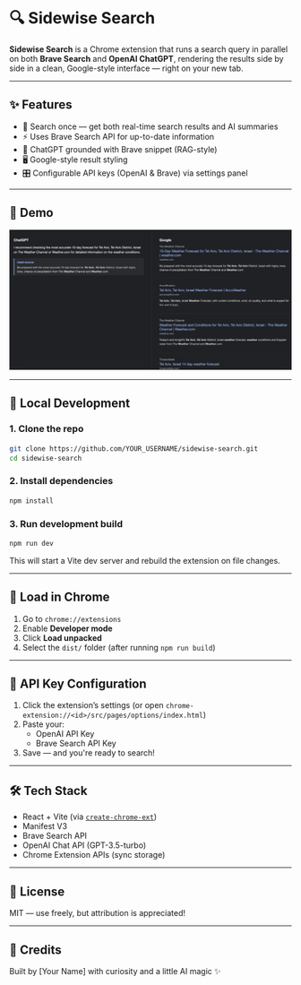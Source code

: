 # 🔍 Sidewise Search

**Sidewise Search** is a Chrome extension that runs a search query in parallel on both **Brave Search** and **OpenAI ChatGPT**, rendering the results side by side in a clean, Google-style interface — right on your new tab.

---

## ✨ Features

- 🔎 Search once — get both real-time search results and AI summaries
- ⚡ Uses Brave Search API for up-to-date information
- 🤖 ChatGPT grounded with Brave snippet (RAG-style)
- 🖥️ Google-style result styling
- 🎛 Configurable API keys (OpenAI & Brave) via settings panel

---

## 📸 Demo

<img src="./public/assets/screenshot.png" width="700" alt="Sidewise Search Screenshot" />

---

## 🧪 Local Development

### 1. Clone the repo

```bash
git clone https://github.com/YOUR_USERNAME/sidewise-search.git
cd sidewise-search
```

### 2. Install dependencies

```bash
npm install
```

### 3. Run development build

```bash
npm run dev
```

This will start a Vite dev server and rebuild the extension on file changes.

---

## 🧩 Load in Chrome

1. Go to `chrome://extensions`
2. Enable **Developer mode**
3. Click **Load unpacked**
4. Select the `dist/` folder (after running `npm run build`)

---

## 🔐 API Key Configuration

1. Click the extension’s settings (or open `chrome-extension://<id>/src/pages/options/index.html`)
2. Paste your:
   - OpenAI API Key
   - Brave Search API Key
3. Save — and you're ready to search!

---

## 🛠 Tech Stack

- React + Vite (via [`create-chrome-ext`](https://github.com/guocaoyi/create-chrome-ext))
- Manifest V3
- Brave Search API
- OpenAI Chat API (GPT-3.5-turbo)
- Chrome Extension APIs (sync storage)

---

## 📄 License

MIT — use freely, but attribution is appreciated!

---

## 🙌 Credits

Built by [Your Name] with curiosity and a little AI magic ✨
